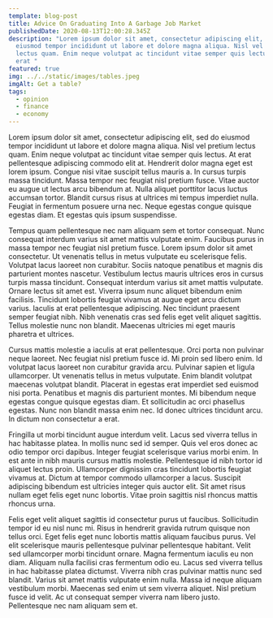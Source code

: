 ```yaml
---
template: blog-post
title: Advice On Graduating Into A Garbage Job Market
publishedDate: 2020-08-13T12:00:28.345Z
description: "Lorem ipsum dolor sit amet, consectetur adipiscing elit, sed do
  eiusmod tempor incididunt ut labore et dolore magna aliqua. Nisl vel pretium
  lectus quam. Enim neque volutpat ac tincidunt vitae semper quis lectus. At
  erat "
featured: true
img: ../../static/images/tables.jpeg
imgAlt: Get a table?
tags:
  - opinion
  - finance
  - economy
---
```

Lorem ipsum dolor sit amet, consectetur adipiscing elit, sed do eiusmod tempor incididunt ut labore et dolore magna aliqua. Nisl vel pretium lectus quam. Enim neque volutpat ac tincidunt vitae semper quis lectus. At erat pellentesque adipiscing commodo elit at. Hendrerit dolor magna eget est lorem ipsum. Congue nisi vitae suscipit tellus mauris a. In cursus turpis massa tincidunt. Massa tempor nec feugiat nisl pretium fusce. Vitae auctor eu augue ut lectus arcu bibendum at. Nulla aliquet porttitor lacus luctus accumsan tortor. Blandit cursus risus at ultrices mi tempus imperdiet nulla. Feugiat in fermentum posuere urna nec. Neque egestas congue quisque egestas diam. Et egestas quis ipsum suspendisse.

Tempus quam pellentesque nec nam aliquam sem et tortor consequat. Nunc consequat interdum varius sit amet mattis vulputate enim. Faucibus purus in massa tempor nec feugiat nisl pretium fusce. Lorem ipsum dolor sit amet consectetur. Ut venenatis tellus in metus vulputate eu scelerisque felis. Volutpat lacus laoreet non curabitur. Sociis natoque penatibus et magnis dis parturient montes nascetur. Vestibulum lectus mauris ultrices eros in cursus turpis massa tincidunt. Consequat interdum varius sit amet mattis vulputate. Ornare lectus sit amet est. Viverra ipsum nunc aliquet bibendum enim facilisis. Tincidunt lobortis feugiat vivamus at augue eget arcu dictum varius. Iaculis at erat pellentesque adipiscing. Nec tincidunt praesent semper feugiat nibh. Nibh venenatis cras sed felis eget velit aliquet sagittis. Tellus molestie nunc non blandit. Maecenas ultricies mi eget mauris pharetra et ultrices.

Cursus mattis molestie a iaculis at erat pellentesque. Orci porta non pulvinar neque laoreet. Nec feugiat nisl pretium fusce id. Mi proin sed libero enim. Id volutpat lacus laoreet non curabitur gravida arcu. Pulvinar sapien et ligula ullamcorper. Ut venenatis tellus in metus vulputate. Enim blandit volutpat maecenas volutpat blandit. Placerat in egestas erat imperdiet sed euismod nisi porta. Penatibus et magnis dis parturient montes. Mi bibendum neque egestas congue quisque egestas diam. Et sollicitudin ac orci phasellus egestas. Nunc non blandit massa enim nec. Id donec ultrices tincidunt arcu. In dictum non consectetur a erat.

Fringilla ut morbi tincidunt augue interdum velit. Lacus sed viverra tellus in hac habitasse platea. In mollis nunc sed id semper. Quis vel eros donec ac odio tempor orci dapibus. Integer feugiat scelerisque varius morbi enim. In est ante in nibh mauris cursus mattis molestie. Pellentesque id nibh tortor id aliquet lectus proin. Ullamcorper dignissim cras tincidunt lobortis feugiat vivamus at. Dictum at tempor commodo ullamcorper a lacus. Suscipit adipiscing bibendum est ultricies integer quis auctor elit. Sit amet risus nullam eget felis eget nunc lobortis. Vitae proin sagittis nisl rhoncus mattis rhoncus urna.

Felis eget velit aliquet sagittis id consectetur purus ut faucibus. Sollicitudin tempor id eu nisl nunc mi. Risus in hendrerit gravida rutrum quisque non tellus orci. Eget felis eget nunc lobortis mattis aliquam faucibus purus. Vel elit scelerisque mauris pellentesque pulvinar pellentesque habitant. Velit sed ullamcorper morbi tincidunt ornare. Magna fermentum iaculis eu non diam. Aliquam nulla facilisi cras fermentum odio eu. Lacus sed viverra tellus in hac habitasse platea dictumst. Viverra nibh cras pulvinar mattis nunc sed blandit. Varius sit amet mattis vulputate enim nulla. Massa id neque aliquam vestibulum morbi. Maecenas sed enim ut sem viverra aliquet. Nisl pretium fusce id velit. Ac ut consequat semper viverra nam libero justo. Pellentesque nec nam aliquam sem et.